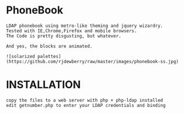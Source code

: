 PhoneBook
=========

	LDAP phonebook using metro-like theming and jquery wizardry.
	Tested with IE,Chrome,Firefox and mobile browsers.
	The Code is pretty disgusting, but whatever.
	
	And yes, the blocks are animated.
	
	![solarized palettes](https://github.com/rjdewberry/raw/master/images/phonebook-ss.jpg)


INSTALLATION
============
	copy the files to a web server with php + php-ldap installed
	edit getnumber.php to enter your LDAP credentials and binding

